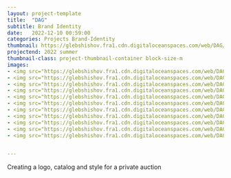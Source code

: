 ```yaml
---
layout: project-template
title:  "DAG"
subtitle: Brand Identity
date:   2022-12-10 00:59:00
categories: Projects Brand-Identity
thumbnail: https://glebshishov.fra1.cdn.digitaloceanspaces.com/web/DAG/DAG-thumbnail.webp
projectend: 2022 summer
thumbnail-class: project-thumbnail-container block-size-m
images:
- <img src="https://glebshishov.fra1.cdn.digitaloceanspaces.com/web/DAG/DAG-01.webp" class="project-img-parameters img-size-full" alt="DAG-01">
- <img src="https://glebshishov.fra1.cdn.digitaloceanspaces.com/web/DAG/DAG-02.webp" class="project-img-parameters img-size-full" alt="DAG-02">
- <img src="https://glebshishov.fra1.cdn.digitaloceanspaces.com/web/DAG/DAG-03.webp" class="project-img-parameters img-size-full" alt="DAG-03">
- <img src="https://glebshishov.fra1.cdn.digitaloceanspaces.com/web/DAG/DAG-04.webp" class="project-img-parameters img-size-full" alt="DAG-04">
- <img src="https://glebshishov.fra1.cdn.digitaloceanspaces.com/web/DAG/DAG-05.webp" class="project-img-parameters img-size-half" alt="DAG-05">
- <img src="https://glebshishov.fra1.cdn.digitaloceanspaces.com/web/DAG/DAG-06.webp" class="project-img-parameters img-size-half" alt="DAG-06">
- <img src="https://glebshishov.fra1.cdn.digitaloceanspaces.com/web/DAG/DAG-07.webp" class="project-img-parameters img-size-full" alt="DAG-07">
- <img src="https://glebshishov.fra1.cdn.digitaloceanspaces.com/web/DAG/DAG-08.webp" class="project-img-parameters img-size-full" alt="DAG-08">
- <img src="https://glebshishov.fra1.cdn.digitaloceanspaces.com/web/DAG/DAG-09.webp" class="project-img-parameters img-size-full" alt="DAG-09">
- <img src="https://glebshishov.fra1.cdn.digitaloceanspaces.com/web/DAG/DAG-10.webp" class="project-img-parameters img-size-full" alt="DAG-10">
- <img src="https://glebshishov.fra1.cdn.digitaloceanspaces.com/web/DAG/DAG-11.webp" class="project-img-parameters img-size-full" alt="DAG-11">


---
```


Creating a logo, catalog and style for a private auction 

